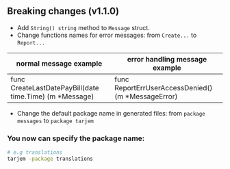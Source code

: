 ## Breaking changes (v1.1.0)

- Add `String() string` method to `Message` struct.
- Change functions names for error messages: from `Create...` to `Report...`

| normal message example | error handling message example|
|----------------|-------------------------|
| func CreateLastDatePayBill(date time.Time) (m *Message) | func ReportErrUserAccessDenied() (m *MessageError) |

- Change the default package name in generated files: from `package messages` to `package tarjem`

### You now can specify the package name:

```sh
# e.g translations
tarjem -package translations
```
